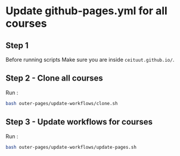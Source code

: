 # Update github-pages.yml for all courses

## Step 1

Before running scripts Make sure you are inside `ceituut.github.io/`.  

## Step 2 - Clone all courses

Run :  

```bash
bash outer-pages/update-workflows/clone.sh
```

## Step 3 - Update workflows for courses

Run :  

```bash
bash outer-pages/update-workflows/update-pages.sh
```
